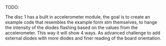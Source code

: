 TODO:

The disc 1 has a built in accelerometer module, the goal is to create an example code that resembles the example form stm themselves, to hange the intensity of the diodes flashing based on the values from the accelerometer.
This way it will show 4 ways. As advanced challenge to add external diodes with more diodes and finer reading of the board orientation.








